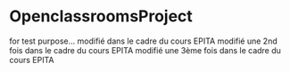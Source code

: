 # OpenclassroomsProject
for test purpose...
modifié dans le cadre du cours EPITA
modifié une 2nd fois dans le cadre du cours EPITA
modifié une 3ème fois dans le cadre du cours EPITA
